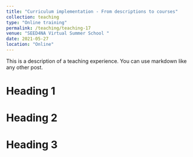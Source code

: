 ```yaml
---
title: "Curriculum implementation - From descriptions to courses"
collection: teaching
type: "Online training"
permalink: /teaching/teaching-17
venue: "SEED4NA Virtual Summer School "
date: 2021-05-27
location: "Online"
---
```


This is a description of a teaching experience. You can use markdown like any other post.

Heading 1
======

Heading 2
======

Heading 3
======
